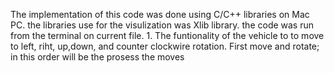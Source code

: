 The implementation of this code was done using C/C++ libraries on Mac PC.
the libraries use for the visulization was Xlib library.
the code was run from the terminal on current file.
1. 
The funtionality of the vehicle to to move to left, riht, up,down, and counter clockwire rotation.
First move and rotate; in this order will be the prosess the moves
